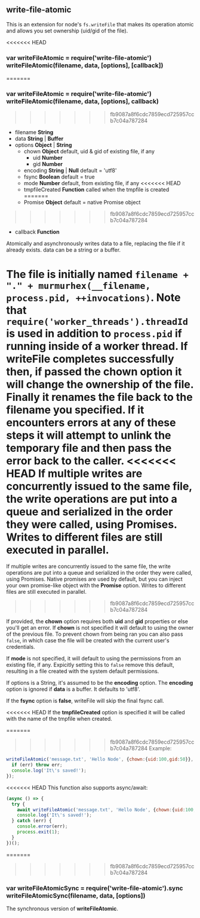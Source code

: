 write-file-atomic
-----------------

This is an extension for node's `fs.writeFile` that makes its operation
atomic and allows you set ownership (uid/gid of the file).

<<<<<<< HEAD
### var writeFileAtomic = require('write-file-atomic')<br>writeFileAtomic(filename, data, [options], [callback])
=======
### var writeFileAtomic = require('write-file-atomic')<br>writeFileAtomic(filename, data, [options], callback)
>>>>>>> fb9087a8f6cdc7859ecd725957ccb7c04a787284

* filename **String**
* data **String** | **Buffer**
* options **Object** | **String**
  * chown **Object** default, uid & gid of existing file, if any
    * uid **Number**
    * gid **Number**
  * encoding **String** | **Null** default = 'utf8'
  * fsync **Boolean** default = true
  * mode **Number** default, from existing file, if any
<<<<<<< HEAD
  * tmpfileCreated **Function** called when the tmpfile is created
=======
  * Promise **Object** default = native Promise object
>>>>>>> fb9087a8f6cdc7859ecd725957ccb7c04a787284
* callback **Function**

Atomically and asynchronously writes data to a file, replacing the file if it already
exists.  data can be a string or a buffer.

The file is initially named `filename + "." + murmurhex(__filename, process.pid, ++invocations)`.
Note that `require('worker_threads').threadId` is used in addition to `process.pid` if running inside of a worker thread.
If writeFile completes successfully then, if passed the **chown** option it will change
the ownership of the file. Finally it renames the file back to the filename you specified. If
it encounters errors at any of these steps it will attempt to unlink the temporary file and then
pass the error back to the caller.
<<<<<<< HEAD
If multiple writes are concurrently issued to the same file, the write operations are put into a queue and serialized in the order they were called, using Promises. Writes to different files are still executed in parallel.
=======
If multiple writes are concurrently issued to the same file, the write operations are put into a queue and serialized in the order they were called, using Promises. Native promises are used by default, but you can inject your own promise-like object with the **Promise** option. Writes to different files are still executed in parallel.
>>>>>>> fb9087a8f6cdc7859ecd725957ccb7c04a787284

If provided, the **chown** option requires both **uid** and **gid** properties or else
you'll get an error.  If **chown** is not specified it will default to using
the owner of the previous file.  To prevent chown from being ran you can
also pass `false`, in which case the file will be created with the current user's credentials.

If **mode** is not specified, it will default to using the permissions from
an existing file, if any.  Expicitly setting this to `false` remove this default, resulting
in a file created with the system default permissions.

If options is a String, it's assumed to be the **encoding** option. The **encoding** option is ignored if **data** is a buffer. It defaults to 'utf8'.

If the **fsync** option is **false**, writeFile will skip the final fsync call.

<<<<<<< HEAD
If the **tmpfileCreated** option is specified it will be called with the name of the tmpfile when created.

=======
>>>>>>> fb9087a8f6cdc7859ecd725957ccb7c04a787284
Example:

```javascript
writeFileAtomic('message.txt', 'Hello Node', {chown:{uid:100,gid:50}}, function (err) {
  if (err) throw err;
  console.log('It\'s saved!');
});
```

<<<<<<< HEAD
This function also supports async/await:

```javascript
(async () => {
  try {
    await writeFileAtomic('message.txt', 'Hello Node', {chown:{uid:100,gid:50}});
    console.log('It\'s saved!');
  } catch (err) {
    console.error(err);
    process.exit(1);
  }
})();
```

=======
>>>>>>> fb9087a8f6cdc7859ecd725957ccb7c04a787284
### var writeFileAtomicSync = require('write-file-atomic').sync<br>writeFileAtomicSync(filename, data, [options])

The synchronous version of **writeFileAtomic**.
